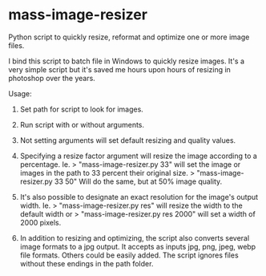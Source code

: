 # mass-image-resizer
Python script to quickly resize, reformat and optimize one or more image files.

I bind this script to batch file in Windows to quickly resize images. It's a very simple script but it's saved me hours upon hours of resizing in photoshop over the years.

Usage:

1. Set path for script to look for images.

2. Run script with or without arguments.

3. Not setting arguments will set default resizing and quality values.

4. Specifying a resize factor argument will resize the image according to a percentage. Ie. > "mass-image-resizer.py 33" will set the image or images in the path to 33 percent their original size.  > "mass-image-resizer.py 33 50" Will do the same, but at 50% image quality.

5. It's also possible to designate an exact resolution for the image's output width. Ie. > "mass-image-resizer.py res" will resize the width to the default width or > "mass-image-resizer.py res 2000" will set a width of 2000 pixels.

6. In addition to resizing and optimizing, the script also converts several image formats to a jpg output. It accepts as inputs jpg, png, jpeg, webp file formats. Others could be easily added. The script ignores files without these endings in the path folder.
